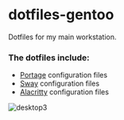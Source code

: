 # dotfiles-gentoo
Dotfiles for my main workstation.

### The dotfiles include:

- [Portage](https://wiki.gentoo.org/wiki/Portage) configuration files
- [Sway](https://swaywm.org/) configuration files
- [Alacritty](https://alacritty.org/) configuration files

![desktop3](https://github.com/user-attachments/assets/144a67ed-3634-40a6-b16f-94a37d43844b)
